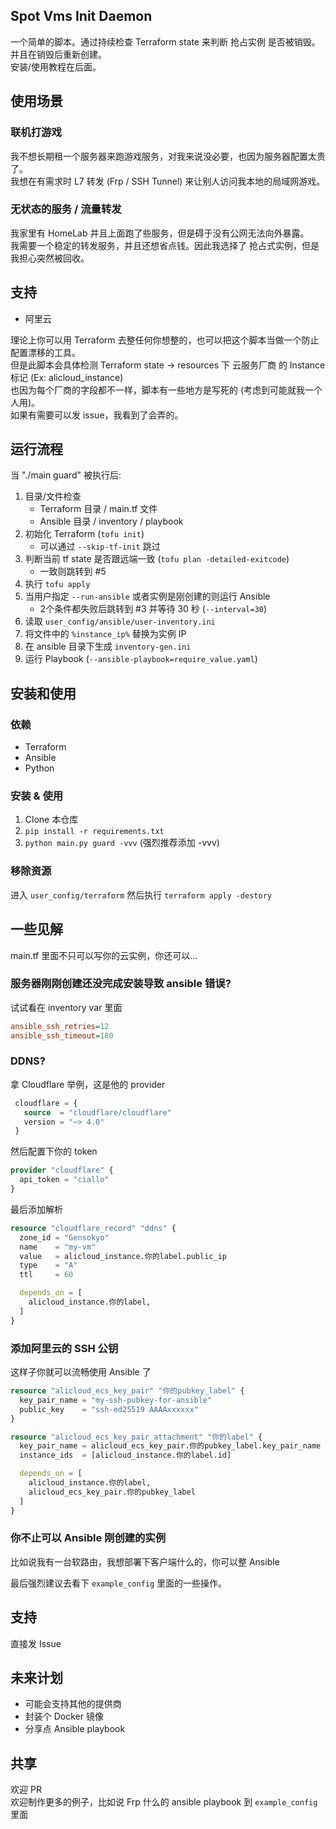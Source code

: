 ## Spot Vms Init Daemon

一个简单的脚本。通过持续检查 Terraform state 来判断 抢占实例 是否被销毁。并且在销毁后重新创建。  
安装/使用教程在后面。

## 使用场景

### 联机打游戏
我不想长期租一个服务器来跑游戏服务，对我来说没必要，也因为服务器配置太贵了。  
我想在有需求时 L7 转发 (Frp / SSH Tunnel) 来让别人访问我本地的局域网游戏。

### 无状态的服务 / 流量转发
我家里有 HomeLab 并且上面跑了些服务，但是碍于没有公网无法向外暴露。  
我需要一个稳定的转发服务，并且还想省点钱。因此我选择了 抢占式实例，但是我担心突然被回收。

## 支持
- 阿里云

理论上你可以用 Terraform 去整任何你想整的，也可以把这个脚本当做一个防止配置漂移的工具。  
但是此脚本会具体检测 Terraform state -> resources 下 云服务厂商 的 Instance 标记 (Ex: alicloud_instance)  
也因为每个厂商的字段都不一样，脚本有一些地方是写死的 (考虑到可能就我一个人用)。  
如果有需要可以发 issue，我看到了会弄的。

## 运行流程
当 "./main guard" 被执行后:
1. 目录/文件检查
   - Terraform 目录 / main.tf 文件
   - Ansible 目录 / inventory / playbook
2. 初始化 Terraform (``tofu init``)
   - 可以通过 ``--skip-tf-init`` 跳过
3. 判断当前 tf state 是否跟远端一致 (``tofu plan -detailed-exitcode``)
   - 一致则跳转到 #5
4. 执行 ``tofu apply`` 
5. 当用户指定 ``--run-ansible`` 或者实例是刚创建的则运行 Ansible
   - 2个条件都失败后跳转到 #3 并等待 30 秒 (``--interval=30``)
6. 读取 ``user_config/ansible/user-inventory.ini``
7. 将文件中的 ``%instance_ip%`` 替换为实例 IP
8. 在 ansible 目录下生成 ``inventory-gen.ini``
9. 运行 Playbook (``--ansible-playbook=require_value.yaml``)

## 安装和使用

### 依赖
- Terraform
- Ansible
- Python

### 安装 & 使用
1. Clone 本仓库
2. ``pip install -r requirements.txt``
3. ``python main.py guard -vvv`` (强烈推荐添加 -vvv)

### 移除资源

进入 ``user_config/terraform`` 然后执行 ``terraform apply -destory``

## 一些见解
main.tf 里面不只可以写你的云实例，你还可以...

### 服务器刚刚创建还没完成安装导致 ansible 错误?
试试看在 inventory var 里面
```ini
ansible_ssh_retries=12
ansible_ssh_timeout=180
```

### DDNS?
拿 Cloudflare 举例，这是他的 provider
```terraform
 cloudflare = {
   source  = "cloudflare/cloudflare"
   version = "~> 4.0"
 }
```
然后配置下你的 token
```terraform
provider "cloudflare" {
  api_token = "ciallo"
}
```
最后添加解析
```terraform
resource "cloudflare_record" "ddns" {
  zone_id = "Gensokyo"
  name    = "my-vm"
  value   = alicloud_instance.你的label.public_ip
  type    = "A"
  ttl     = 60

  depends_on = [
    alicloud_instance.你的label,
  ]
}
```

### 添加阿里云的 SSH 公钥
这样子你就可以流畅使用 Ansible 了
```terraform
resource "alicloud_ecs_key_pair" "你的pubkey_label" {
  key_pair_name = "my-ssh-pubkey-for-ansible"
  public_key    = "ssh-ed25519 AAAAxxxxxx"
}
```

```terraform
resource "alicloud_ecs_key_pair_attachment" "你的label" {
  key_pair_name = alicloud_ecs_key_pair.你的pubkey_label.key_pair_name
  instance_ids  = [alicloud_instance.你的label.id]

  depends_on = [
    alicloud_instance.你的label,
    alicloud_ecs_key_pair.你的pubkey_label
  ]
}
```

### 你不止可以 Ansible 刚创建的实例
比如说我有一台软路由，我想部署下客户端什么的，你可以整 Ansible

最后强烈建议去看下 ``example_config`` 里面的一些操作。

## 支持
直接发 Issue

## 未来计划
- 可能会支持其他的提供商
- 封装个 Docker 镜像
- 分享点 Ansible playbook

## 共享
欢迎 PR  
欢迎制作更多的例子，比如说 Frp 什么的 ansible playbook 到 ``example_config`` 里面
